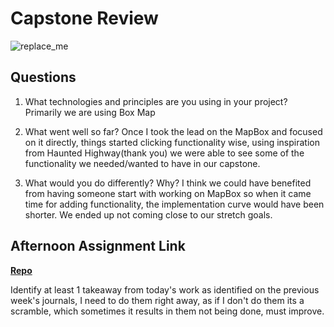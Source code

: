# Capstone Review

![replace_me](https://codeworks.blob.core.windows.net/public/assets/img/illustrations/placeholder.svg)

## Questions

1. What technologies and principles are you using in your project? Primarily we are using Box Map

2. What went well so far? Once I took the lead on the MapBox and focused on it directly, things started clicking functionality wise, using inspiration from Haunted Highway(thank you) we were able to see some of the functionality we needed/wanted to have in our capstone.

3. What would you do differently? Why? I think we could have benefited from having someone start with working on MapBox so when it came time for adding functionality, the implementation curve would have been shorter. We ended up not coming close to our stretch goals.

## Afternoon Assignment Link

**[Repo](https://ontracker-capstone.herokuapp.com/#/)**

Identify at least 1 takeaway from today's work
as identified on the previous week's journals, I need to do them right away, as if I don't do them its a scramble, which sometimes it results in them not being done, must improve.